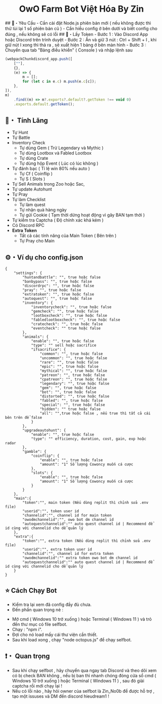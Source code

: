<h1 align="center">OwO Farm Bot Việt Hóa By Zin </h1>
## 📡・Yêu Cầu 
- Cần cài đặt Node.js phiên bản mới ( nếu không được thì thử lùi lại 1 số phiên bản cũ )
- Cần hiểu config ở bên dưới và biết config cho đúng , nếu không sẽ có lỗi
## 💎・Lấy Token
 - Bước 1 : Vào Discord App hoặc Discord trên trình duyệt
 - Bước 2 : Ấn và giữ 3 nút : Ctrl + Shift + I , khi giữ nút I xong thì thả ra , sẽ xuất hiện 1 bảng ở bên màn hình
 - Bước 3 : Chuyển qua tab "Bảng điều khiển" ( Console ) và nhập lệnh sau 

```js
(webpackChunkdiscord_app.push([
    [""],
    {},
    (e) => {
        m = [];
        for (let c in e.c) m.push(e.c[c]);
    },
]),
m)
    .find((m) => m?.exports?.default?.getToken !== void 0)
    .exports.default.getToken();
```
## 👑・ Tính Lăng

-   Tự Hunt
-   Tự Battle
-   Inventory Check
    -   Tự dùng Gem ( Trừ Legendary và Mythic )
    -   Tự dùng Lootbox và Fabled Lootbox
    -   Tự dùng Crate
    -   Tự dùng hộp Event ( Lúc có lúc không )
-   Tự đánh bạc ( Tỉ lệ win 80% nếu auto )
    -   Tự Cf ( Coinflip )
    -   Tự S ( Slots )
-   Tự Sell Animals trong Zoo hoặc Sac,
-   Tự update Autohunt
-   Tự Pray
-   Tự làm Checklist
    -   Tự làm quest
    -   Tự nhận quà hàng ngày
    -   Tự gửi Cookie ( Tạm thời dừng hoạt động vì gây BAN tạm thời )
-   Tự kiểm tra Captcha ( Độ chính xác khá kém )
-   Có Discord RPC
-   **Extra Token**
    -   Tất cả các tính năng của Main Token ( Bên trên )
    -   Tự Pray cho Main

## ⚙・Ví dụ cho config.json

```
{
    "settings": {
        "huntandbattle": "", true hoặc false
        "banbypass": "", true hoặc false
        "discordrpc": "", true hoặc false
        "pray": "", true hoặc false
        "extratoken": "", true hoặc false
        "autoquest": "", true hoặc false
        "inventory": {
            "inventorycheck": "", true hoặc false
            "gemcheck": "", true hoặc false
            "lootboxcheck": "", true hoặc false
            "fabledlootboxcheck": "", true hoặc false
            "cratecheck": "", true hoặc false
            "eventcheck": "" true hoặc false
        },
        "animals": {
            "enable": "", true hoặc false
            "type": "" sell hoặc sacrifice
            "ifsacrifice": {
                "common": "", true hoặc false
                "uncommon": "", true hoặc false
                "rare": "", true hoặc false
                "epic": "", true hoặc false
                "mythical": "", true hoặc false
                "patreon": "", true hoặc false
                "cpatreon": "", true hoặc false
                "legendary": "", true hoặc false
                "gem": "", true hoặc false
                "bot": "", true hoặc false
                "distorted": "", true hoặc false
                "fabled": "", true hoặc false
                "special": "", true hoặc false
                "hidden": "" true hoặc false
                "all": "",true hoặc false , nếu true thì tất cả cái bên trên để false
            }
        },
        "upgradeautohunt": {
            "enable": "", true hoặc false
            "type": "" efficiency, duration, cost, gain, exp hoặc radar
        },
        "gamble": {
            "coinflip": {
                "enable": "", true hoặc false
                "amount": "1" Số lượng Cowoncy muốn cá cược
            },
            "slots": {
                "enable": "", true hoặc false
                "amount": "1" Số lượng Cowoncy muốn cá cược
            }
        }
    },
    "main":{
        "token":"", main token (Nếu dùng replit thì chỉnh sửa .env file)
        "userid":"", token user id
        "channelid":"", channel id for main token
        "owodmchannelid":"", owo bot dm channel id
        "autoquestchannelid":"" auto quest channel id | Recommend để id cùng với channelid cho dễ quản lý
    },
    "extra":{
        "token":"", extra token (Nếu dùng replit thì chỉnh sửa .env file)
        "userid":"", extra token user id
        "channelid":"", channel id for extra token
        "owodmchannelid":"" extra token owo bot dm channel id 
        "autoquestchannelid":"" auto quest channel id | Recommend để id cùng với channelid cho dễ quản lý
    }
}

```
## ⭐ Cách Chạy Bot
- Kiểm tra lại xem đã config đầy đủ chưa.
- Đến phần quan trọng nè : 
+ Mở cmd ( Windows 10 trở xuống ) hoặc Terminal ( Windows 11 ) và trỏ đến thư mục có file selfbot.
+ Chạy : "npm i".
+ Đợi cho nó load mấy cái thư viện cần thiết.
+ Sau khi load xong , chạy "node octopus.js" để chạy selfbot.
## ❗・ Quan trọng
- Sau khi chạy selfbot , hãy chuyển qua ngay tab Discord và theo dõi xem có bị check BAN không , nếu bị ban thì nhanh chóng đóng cửa sổ cmd ( Windows 10 trở xuống ) hoặc Terminal ( Windows 11 ) , sau đó giải captcha rồi mới chạy lại !
- Nếu có lỗi nào , hãy hỏi owner của selfbot là Zin_No0b để được hỗ trợ , tạo một issuses và DM đến discord hieudream1 !
